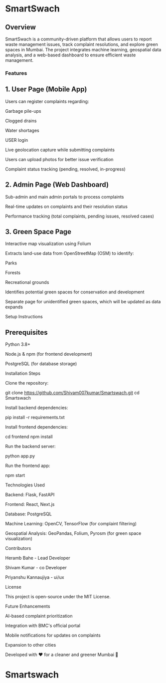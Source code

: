 <h1>SmartSwach</h1>

<h2>Overview</h2>

SmartSwach is a community-driven platform that allows users to report waste management issues, track complaint resolutions, and explore green spaces in Mumbai. The project integrates machine learning, geospatial data analysis, and a web-based dashboard to ensure efficient waste management.

<h3>Features</h3>

<h2>1. User Page (Mobile App)</h2>

Users can register complaints regarding:

Garbage pile-ups

Clogged drains

Water shortages

USER login

Live geolocation capture while submitting complaints

Users can upload photos for better issue verification

Complaint status tracking (pending, resolved, in-progress)

<h2>2. Admin Page (Web Dashboard)</h2>

Sub-admin and main admin portals to process complaints

Real-time updates on complaints and their resolution status

Performance tracking (total complaints, pending issues, resolved cases)

<h2>3. Green Space Page</h2>

Interactive map visualization using Folium

Extracts land-use data from OpenStreetMap (OSM) to identify:

Parks

Forests

Recreational grounds

Identifies potential green spaces for conservation and development

Separate page for unidentified green spaces, which will be updated as data expands

Setup Instructions

<h2>Prerequisites</h2>

Python 3.8+

Node.js & npm (for frontend development)

PostgreSQL (for database storage)

Installation Steps

Clone the repository:

git clone https://github.com/Shivam007kumar/Smartswach.git
cd Smartswach

Install backend dependencies:

pip install -r requirements.txt

Install frontend dependencies:

cd frontend
npm install

Run the backend server:

python app.py

Run the frontend app:

npm start

Technologies Used

Backend: Flask, FastAPI

Frontend: React, Next.js

Database: PostgreSQL

Machine Learning: OpenCV, TensorFlow (for complaint filtering)

Geospatial Analysis: GeoPandas, Folium, Pyrosm (for green space visualization)

Contributors

Heramb Bahe - Lead Developer

Shivam Kumar - co Developer

Priyanshu Kannaujiya - ui/ux


License

This project is open-source under the MIT License.

Future Enhancements

AI-based complaint prioritization

Integration with BMC's official portal

Mobile notifications for updates on complaints

Expansion to other cities

Developed with ❤ for a cleaner and greener Mumbai 🌱

# Smartswach
